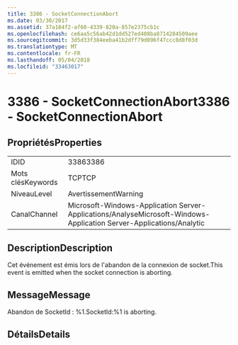 ```yaml
---
title: 3386 - SocketConnectionAbort
ms.date: 03/30/2017
ms.assetid: 37a184f2-af60-4339-820a-857e2375cb1c
ms.openlocfilehash: ce6aa5c56ab42d1dd527ed408ba8714284509aee
ms.sourcegitcommit: 3d5d33f384eeba41b2dff79d096f47ccc8d8f03d
ms.translationtype: MT
ms.contentlocale: fr-FR
ms.lasthandoff: 05/04/2018
ms.locfileid: "33463017"
---
```

# <a name="3386---socketconnectionabort"></a><span data-ttu-id="8fa4b-102">3386 - SocketConnectionAbort</span><span class="sxs-lookup"><span data-stu-id="8fa4b-102">3386 - SocketConnectionAbort</span></span>
## <a name="properties"></a><span data-ttu-id="8fa4b-103">Propriétés</span><span class="sxs-lookup"><span data-stu-id="8fa4b-103">Properties</span></span>  
  
|||  
|-|-|  
|<span data-ttu-id="8fa4b-104">ID</span><span class="sxs-lookup"><span data-stu-id="8fa4b-104">ID</span></span>|<span data-ttu-id="8fa4b-105">3386</span><span class="sxs-lookup"><span data-stu-id="8fa4b-105">3386</span></span>|  
|<span data-ttu-id="8fa4b-106">Mots clés</span><span class="sxs-lookup"><span data-stu-id="8fa4b-106">Keywords</span></span>|<span data-ttu-id="8fa4b-107">TCP</span><span class="sxs-lookup"><span data-stu-id="8fa4b-107">TCP</span></span>|  
|<span data-ttu-id="8fa4b-108">Niveau</span><span class="sxs-lookup"><span data-stu-id="8fa4b-108">Level</span></span>|<span data-ttu-id="8fa4b-109">Avertissement</span><span class="sxs-lookup"><span data-stu-id="8fa4b-109">Warning</span></span>|  
|<span data-ttu-id="8fa4b-110">Canal</span><span class="sxs-lookup"><span data-stu-id="8fa4b-110">Channel</span></span>|<span data-ttu-id="8fa4b-111">Microsoft-Windows-Application Server-Applications/Analyse</span><span class="sxs-lookup"><span data-stu-id="8fa4b-111">Microsoft-Windows-Application Server-Applications/Analytic</span></span>|  
  
## <a name="description"></a><span data-ttu-id="8fa4b-112">Description</span><span class="sxs-lookup"><span data-stu-id="8fa4b-112">Description</span></span>  
 <span data-ttu-id="8fa4b-113">Cet événement est émis lors de l'abandon de la connexion de socket.</span><span class="sxs-lookup"><span data-stu-id="8fa4b-113">This event is emitted when the socket connection is aborting.</span></span>  
  
## <a name="message"></a><span data-ttu-id="8fa4b-114">Message</span><span class="sxs-lookup"><span data-stu-id="8fa4b-114">Message</span></span>  
 <span data-ttu-id="8fa4b-115">Abandon de SocketId : %1.</span><span class="sxs-lookup"><span data-stu-id="8fa4b-115">SocketId:%1 is aborting.</span></span>  
  
## <a name="details"></a><span data-ttu-id="8fa4b-116">Détails</span><span class="sxs-lookup"><span data-stu-id="8fa4b-116">Details</span></span>
